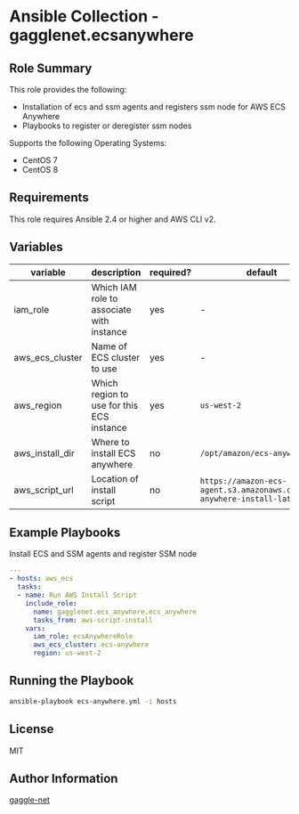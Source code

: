 # Ansible Collection - gagglenet.ecsanywhere

## Role Summary

This role provides the following:

-   Installation of ecs and ssm agents and registers ssm node for AWS ECS Anywhere
-   Playbooks to register or deregister ssm nodes

Supports the following Operating Systems:

-   CentOS 7
-   CentOS 8

## Requirements

This role requires Ansible 2.4 or higher and AWS CLI v2.

## Variables

| variable | description | required? | default |
| -------- | ----------- | ---------- | ------- | 
| iam_role | Which IAM role to associate with instance | yes | - |
| aws_ecs_cluster | Name of ECS cluster to use | yes | - |
| aws_region | Which region to use for this ECS instance | yes | `us-west-2` |
| aws_install_dir | Where to install ECS anywhere | no | `/opt/amazon/ecs-anywhere` |
| aws_script_url | Location of install script | no | `https://amazon-ecs-agent.s3.amazonaws.com/ecs-anywhere-install-latest.sh` |


## Example Playbooks

Install ECS and SSM agents and register SSM node

```yaml
---
- hosts: aws_ecs
  tasks:
  - name: Run AWS Install Script
    include_role:
      name: gagglenet.ecs_anywhere.ecs_anywhere
      tasks_from: aws-script-install
    vars:
      iam_role: ecsAnywhereRole
      aws_ecs_cluster: ecs-anywhere
      region: us-west-2

```

## Running the Playbook
```bash
ansible-playbook ecs-anywhere.yml -i hosts 
```

## License

MIT

## Author Information
[gaggle-net](https://github.com/gaggle-net)
